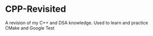 # CPP-Revisited
A revision of my C++ and DSA knowledge. Used to learn and practice CMake and Google Test
